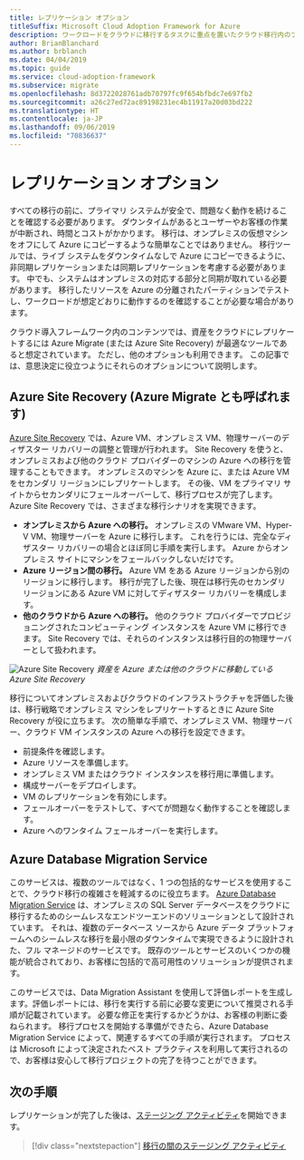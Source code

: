 ```yaml
---
title: レプリケーション オプション
titleSuffix: Microsoft Cloud Adoption Framework for Azure
description: ワークロードをクラウドに移行するタスクに重点を置いたクラウド移行内のプロセス。
author: BrianBlanchard
ms.author: brblanch
ms.date: 04/04/2019
ms.topic: guide
ms.service: cloud-adoption-framework
ms.subservice: migrate
ms.openlocfilehash: 8d3722028761adb70797fc9f654bfbdc7e697fb2
ms.sourcegitcommit: a26c27ed72ac89198231ec4b11917a20d03bd222
ms.translationtype: HT
ms.contentlocale: ja-JP
ms.lasthandoff: 09/06/2019
ms.locfileid: "70836637"
---
```

# <a name="replication-options"></a>レプリケーション オプション

すべての移行の前に、プライマリ システムが安全で、問題なく動作を続けることを確認する必要があります。 ダウンタイムがあるとユーザーやお客様の作業が中断され、時間とコストがかかります。 移行は、オンプレミスの仮想マシンをオフにして Azure にコピーするような簡単なことではありません。 移行ツールでは、ライブ システムをダウンタイムなしで Azure にコピーできるように、非同期レプリケーションまたは同期レプリケーションを考慮する必要があります。 中でも、システムはオンプレミスの対応する部分と同期が取れている必要があります。 移行したリソースを Azure の分離されたパーティションでテストし、ワークロードが想定どおりに動作するのを確認することが必要な場合があります。

クラウド導入フレームワーク内のコンテンツでは、資産をクラウドにレプリケートするには Azure Migrate (または Azure Site Recovery) が最適なツールであると想定されています。 ただし、他のオプションも利用できます。 この記事では、意思決定に役立つようにそれらのオプションについて説明します。

## <a name="azure-site-recovery-also-known-as-azure-migrate"></a>Azure Site Recovery (Azure Migrate とも呼ばれます)

[Azure Site Recovery](/azure/site-recovery/site-recovery-overview) では、Azure VM、オンプレミス VM、物理サーバーのディザスター リカバリーの調整と管理が行われます。 Site Recovery を使うと、オンプレミスおよび他のクラウド プロバイダーのマシンの Azure への移行を管理することもできます。 オンプレミスのマシンを Azure に、または Azure VM をセカンダリ リージョンにレプリケートします。 その後、VM をプライマリ サイトからセカンダリにフェールオーバーして、移行プロセスが完了します。 Azure Site Recovery では、さまざまな移行シナリオを実現できます。

- **オンプレミスから Azure への移行。** オンプレミスの VMware VM、Hyper-V VM、物理サーバーを Azure に移行します。 これを行うには、完全なディザスター リカバリーの場合とほぼ同じ手順を実行します。 Azure からオンプレミス サイトにマシンをフェールバックしないだけです。
- **Azure リージョン間の移行。** Azure VM をある Azure リージョンから別のリージョンに移行します。 移行が完了した後、現在は移行先のセカンダリ リージョンにある Azure VM に対してディザスター リカバリーを構成します。
- **他のクラウドから Azure への移行。** 他のクラウド プロバイダーでプロビジョニングされたコンピューティング インスタンスを Azure VM に移行できます。 Site Recovery では、それらのインスタンスは移行目的の物理サーバーとして扱われます。

![Azure Site Recovery](../../../_images/asr-replication-image.png)
*資産を Azure または他のクラウドに移動している Azure Site Recovery*

移行についてオンプレミスおよびクラウドのインフラストラクチャを評価した後は、移行戦略でオンプレミス マシンをレプリケートするときに Azure Site Recovery が役に立ちます。 次の簡単な手順で、オンプレミス VM、物理サーバー、クラウド VM インスタンスの Azure への移行を設定できます。

- 前提条件を確認します。
- Azure リソースを準備します。
- オンプレミス VM またはクラウド インスタンスを移行用に準備します。
- 構成サーバーをデプロイします。
- VM のレプリケーションを有効にします。
- フェールオーバーをテストして、すべてが問題なく動作することを確認します。
- Azure へのワンタイム フェールオーバーを実行します。

## <a name="azure-database-migration-service"></a>Azure Database Migration Service

このサービスは、複数のツールではなく、1 つの包括的なサービスを使用することで、クラウド移行の複雑さを軽減するのに役立ちます。 [Azure Database Migration Service](/azure/dms/dms-overview) は、オンプレミスの SQL Server データベースをクラウドに移行するためのシームレスなエンドツーエンドのソリューションとして設計されています。 それは、複数のデータベース ソースから Azure データ プラットフォームへのシームレスな移行を最小限のダウンタイムで実現できるように設計された、フル マネージドのサービスです。 既存のツールとサービスのいくつかの機能が統合されており、お客様に包括的で高可用性のソリューションが提供されます。

このサービスでは、Data Migration Assistant を使用して評価レポートを生成します。評価レポートには、移行を実行する前に必要な変更について推奨される手順が記載されています。 必要な修正を実行するかどうかは、お客様の判断に委ねられます。 移行プロセスを開始する準備ができたら、Azure Database Migration Service によって、関連するすべての手順が実行されます。 プロセスは Microsoft によって決定されたベスト プラクティスを利用して実行されるので、お客様は安心して移行プロジェクトの完了を待つことができます。

## <a name="next-steps"></a>次の手順

レプリケーションが完了した後は、[ステージング アクティビティ](./stage.md)を開始できます。

> [!div class="nextstepaction"]
> [移行の間のステージング アクティビティ](./stage.md)
